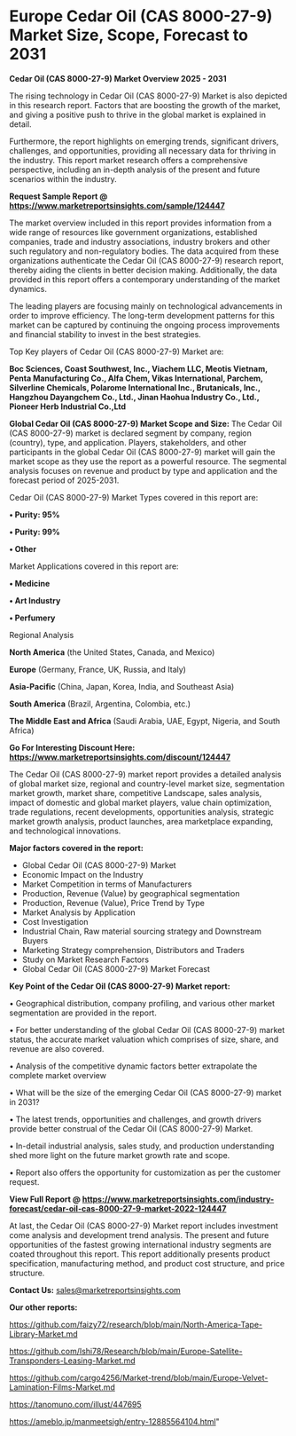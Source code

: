 # Europe Cedar Oil (CAS 8000-27-9) Market Size, Scope, Forecast to 2031

<Strong> Cedar Oil (CAS 8000-27-9) Market Overview 2025 - 2031</strong>

The rising technology in Cedar Oil (CAS 8000-27-9) Market is also depicted in this research report. Factors that are boosting the growth of the market, and giving a positive push to thrive in the global market is explained in detail.

Furthermore, the report highlights on emerging trends, significant drivers, challenges, and opportunities, providing all necessary data for thriving in the industry. This report market research offers a comprehensive perspective, including an in-depth analysis of the present and future scenarios within the industry.

<strong>Request Sample Report @ <a href=https://www.marketreportsinsights.com/sample/124447>https://www.marketreportsinsights.com/sample/124447</a></strong>

The market overview included in this report provides information from a wide range of resources like government organizations, established companies, trade and industry associations, industry brokers and other such regulatory and non-regulatory bodies. The data acquired from these organizations authenticate the Cedar Oil (CAS 8000-27-9) research report, thereby aiding the clients in better decision making. Additionally, the data provided in this report offers a contemporary understanding of the market dynamics.

The leading players are focusing mainly on technological advancements in order to improve efficiency. The long-term development patterns for this market can be captured by continuing the ongoing process improvements and financial stability to invest in the best strategies.

Top Key players of Cedar Oil (CAS 8000-27-9) Market are:

<strong>Boc Sciences, Coast Southwest, Inc., Viachem LLC, Meotis Vietnam, Penta Manufacturing Co., Alfa Chem, Vikas International, Parchem, Silverline Chemicals, Polarome International Inc., Brutanicals, Inc., Hangzhou Dayangchem Co., Ltd., Jinan Haohua Industry Co., Ltd., Pioneer Herb Industrial Co.,Ltd</strong>

<strong><b>Global Cedar Oil (CAS 8000-27-9) Market Scope and Size:</b></strong>
The Cedar Oil (CAS 8000-27-9) market is declared segment by company, region (country), type, and application. Players, stakeholders, and other participants in the global Cedar Oil (CAS 8000-27-9) market will gain the market scope as they use the report as a powerful resource. The segmental analysis focuses on revenue and product by type and application and the forecast period of 2025-2031.

Cedar Oil (CAS 8000-27-9) Market Types covered in this report are:

<strong>• Purity: 95%

• Purity: 99%

• Other</strong>

Market Applications covered in this report are:

<strong>• Medicine

• Art Industry

• Perfumery</strong> 

Regional Analysis

<strong>North America</strong> (the United States, Canada, and Mexico)

<strong>Europe</strong> (Germany, France, UK, Russia, and Italy)

<strong>Asia-Pacific</strong> (China, Japan, Korea, India, and Southeast Asia)

<strong>South America</strong> (Brazil, Argentina, Colombia, etc.)

<strong>The Middle East and Africa</strong> (Saudi Arabia, UAE, Egypt, Nigeria, and South Africa)

<strong>Go For Interesting Discount Here: <a href=https://www.marketreportsinsights.com/discount/124447>https://www.marketreportsinsights.com/discount/124447</a></strong>

The Cedar Oil (CAS 8000-27-9) market report provides a detailed analysis of global market size, regional and country-level market size, segmentation market growth, market share, competitive Landscape, sales analysis, impact of domestic and global market players, value chain optimization, trade regulations, recent developments, opportunities analysis, strategic market growth analysis, product launches, area marketplace expanding, and technological innovations.

<strong><b>Major factors covered in the report:</b></strong>
<ul>
  <li>Global Cedar Oil (CAS 8000-27-9) Market </li>
  <li>Economic Impact on the Industry</li>
  <li>Market Competition in terms of Manufacturers</li>
  <li>Production, Revenue (Value) by geographical segmentation</li>
  <li>Production, Revenue (Value), Price Trend by Type</li>
  <li>Market Analysis by Application</li>
  <li>Cost Investigation</li>
  <li>Industrial Chain, Raw material sourcing strategy and Downstream Buyers</li>
  <li>Marketing Strategy comprehension, Distributors and Traders</li>
  <li>Study on Market Research Factors</li>
  <li>Global Cedar Oil (CAS 8000-27-9) Market Forecast</li>
</ul>

<strong><b>Key Point of the Cedar Oil (CAS 8000-27-9) Market report:</b></strong>

• Geographical distribution, company profiling, and various other market segmentation are provided in the report.

• For better understanding of the global Cedar Oil (CAS 8000-27-9) market status, the accurate market valuation which comprises of size, share, and revenue are also covered.

• Analysis of the competitive dynamic factors better extrapolate the complete market overview

• What will be the size of the emerging Cedar Oil (CAS 8000-27-9) market in 2031?

• The latest trends, opportunities and challenges, and growth drivers provide better construal of the Cedar Oil (CAS 8000-27-9) Market.

• In-detail industrial analysis, sales study, and production understanding shed more light on the future market growth rate and scope.

• Report also offers the opportunity for customization as per the customer request.

<strong><b>View Full Report @ <a href=https://www.marketreportsinsights.com/industry-forecast/cedar-oil-cas-8000-27-9-market-2022-124447>https://www.marketreportsinsights.com/industry-forecast/cedar-oil-cas-8000-27-9-market-2022-124447</a></b></strong>


At last, the Cedar Oil (CAS 8000-27-9) Market report includes investment come analysis and development trend analysis. The present and future opportunities of the fastest growing international industry segments are coated throughout this report. This report additionally presents product specification, manufacturing method, and product cost structure, and price structure.

<strong>Contact Us:</strong>
sales@marketreportsinsights.com

<strong>Our other reports:</strong>

<a href=https://github.com/faizy72/research/blob/main/North-America-Tape-Library-Market.md>https://github.com/faizy72/research/blob/main/North-America-Tape-Library-Market.md</a>

<a href=https://github.com/Ishi78/Research/blob/main/Europe-Satellite-Transponders-Leasing-Market.md>https://github.com/Ishi78/Research/blob/main/Europe-Satellite-Transponders-Leasing-Market.md</a>

<a href=https://github.com/cargo4256/Market-trend/blob/main/Europe-Velvet-Lamination-Films-Market.md>https://github.com/cargo4256/Market-trend/blob/main/Europe-Velvet-Lamination-Films-Market.md</a>

<a href=https://tanomuno.com/illust/447695>https://tanomuno.com/illust/447695</a>

<a href=https://ameblo.jp/manmeetsigh/entry-12885564104.html>https://ameblo.jp/manmeetsigh/entry-12885564104.html</a>"
